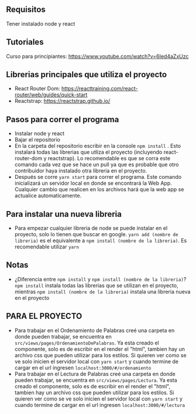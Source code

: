 ## Requisitos
Tener instalado node y react

## Tutoriales
Curso para principiantes: https://www.youtube.com/watch?v=6Ied4aZxUzc


## Librerias principales que utiliza el proyecto

- React Router Dom: https://reacttraining.com/react-router/web/guides/quick-start
- Reactstrap: https://reactstrap.github.io/ 

## Pasos para correr el programa

- Instalar node y react
- Bajar el repositorio
- En la carpeta del repositorio escribir en la console `npm install` . Esto instalará todas las librerias que utliza el proyecto (incluyendo react-router-dom y reactstrap). Lo recomendable es que se corra este comando cada vez que se hace un pull ya que es probable que otro contribuidor haya instalado otra libreria en el proyecto.
- Después se corre `yarn start` para correr el programa. Este comando inicializará un servidor local en donde se encontrará la Web App. Cualquier cambio que realicen en los archivos hará que la web app se actualice automaticamente.


## Para instalar una nueva libreria
- Para empezar cualquier libreria de node se puede instalar en el proyecto, solo lo tienen que buscar en google. `yarn add (nombre de libreria)` es el equivalente a `npm install (nombre de la libreria)`. Es recomendable utilizar `yarn`


## Notas
- ¿Diferencia entre `npm install` y `npm install (nombre de la libreria)`? `npm install` instala todas las librerias que se utilizan en el proyecto, mientras `npm install (nombre de la libreria)` instala una libreria nueva en el proyecto


## PARA EL PROYECTO
- Para trabajar en el Ordenamiento de Palabras creé una carpeta en donde pueden trabajar, se encuentra en `src/views/pages/OrdenamientoDePalabras`. Ya esta creado el componente, solo es de escribir en el render el "html", tambien hay un archivo css que pueden utilizar para los estilos. Si quieren ver como se ve solo inicien el servidor local con `yarn start` y cuando termine de cargar en el url ingresen `localhost:3000/#/ordenamiento`
- Para trabajar en el Lectura de Palabras creé una carpeta en donde pueden trabajar, se encuentra en `src/views/pages/Lectura`. Ya esta creado el componente, solo es de escribir en el render el "html", tambien hay un archivo css que pueden utilizar para los estilos. Si quieren ver como se ve solo inicien el servidor local con `yarn start` y cuando termine de cargar en el url ingresen `localhost:3000/#/lectura`